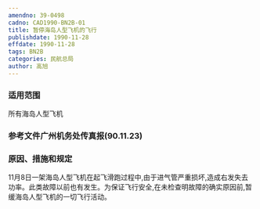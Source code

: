 ```yaml
---
amendno: 39-0498
cadno: CAD1990-BN2B-01
title: 暂停海岛人型飞机的飞行
publishdate: 1990-11-28
effdate: 1990-11-28
tags: BN2B
categories: 民航总局
author: 高旭
---
```


### 适用范围 
所有海岛人型飞机

### 参考文件广州机务处传真报(90.11.23) 

### 原因、措施和规定 
11月8日一架海岛人型飞机在起飞滑跑过程中,由于进气管严重损坏,造成右发失去功率。此类故障以前也有发生。为保证飞行安全,在未检查明故障的确实原因前,暂缓海岛人型飞机的一切飞行活动。
